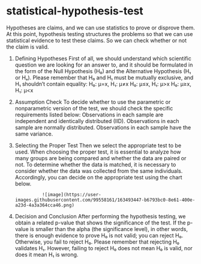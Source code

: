 # statistical-hypothesis-test
Hypotheses are claims, and we can use statistics to prove or disprove them. At this point, hypothesis testing structures the problems so that we can use statistical evidence to test these claims. So we can check whether or not the claim is valid.

1. Defining Hypotheses
First of all, we should understand which scientific question we are looking for an answer to, and it should be formulated in the form of the Null Hypothesis (H₀) and the Alternative Hypothesis (H₁ or Hₐ). Please remember that H₀ and H₁ must be mutually exclusive, and H₁ shouldn’t contain equality:
H₀: μ=x, H₁: μ≠x
H₀: μ≤x, H₁: μ>x
H₀: μ≥x, H₁: μ<x
                 
2. Assumption Check
To decide whether to use the parametric or nonparametric version of the test, we should check the specific requirements listed below:
Observations in each sample are independent and identically distributed (IID).
Observations in each sample are normally distributed.
Observations in each sample have the same variance.
                 
3. Selecting the Proper Test
Then we select the appropriate test to be used. When choosing the proper test, it is essential to analyze how many groups are being compared and whether the data are paired or not. To determine whether the data is matched, it is necessary to consider whether the data was collected from the same individuals. Accordingly, you can decide on the appropriate test using the chart below.
                 
                 ![image](https://user-images.githubusercontent.com/99558161/163493447-b6793bc0-8e61-400e-a23d-4a3a364cca46.png)

4. Decision and Conclusion
After performing the hypothesis testing, we obtain a related p-value that shows the significance of the test.
If the p-value is smaller than the alpha (the significance level), in other words, there is enough evidence to prove H₀ is not valid; you can reject H₀. Otherwise, you fail to reject H₀. Please remember that rejecting H₀ validates H₁. However, failing to reject H₀ does not mean H₀ is valid, nor does it mean H₁ is wrong.
